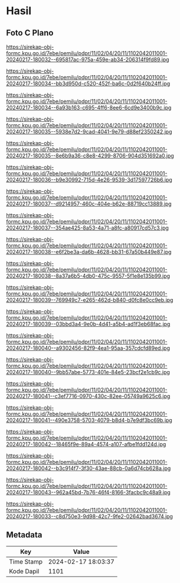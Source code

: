 # Hasil

## Foto C Plano

https://sirekap-obj-formc.kpu.go.id/7ebe/pemilu/pdpr/11/02/04/20/11/1102042011001-20240217-180032--695817ac-975a-459e-ab34-206314f9fd89.jpg

https://sirekap-obj-formc.kpu.go.id/7ebe/pemilu/pdpr/11/02/04/20/11/1102042011001-20240217-180034--bb3d950d-c520-452f-ba6c-0d2f640b24ff.jpg

https://sirekap-obj-formc.kpu.go.id/7ebe/pemilu/pdpr/11/02/04/20/11/1102042011001-20240217-180034--6a93b163-c695-4ff6-8ee6-6cd9e3400b9c.jpg

https://sirekap-obj-formc.kpu.go.id/7ebe/pemilu/pdpr/11/02/04/20/11/1102042011001-20240217-180035--5938e7d2-9cad-4041-9e79-d88ef2350242.jpg

https://sirekap-obj-formc.kpu.go.id/7ebe/pemilu/pdpr/11/02/04/20/11/1102042011001-20240217-180035--8e6b9a36-c8e8-4299-8706-904d351692a0.jpg

https://sirekap-obj-formc.kpu.go.id/7ebe/pemilu/pdpr/11/02/04/20/11/1102042011001-20240217-180036--b9e30992-715d-4e26-9539-3d17597726b6.jpg

https://sirekap-obj-formc.kpu.go.id/7ebe/pemilu/pdpr/11/02/04/20/11/1102042011001-20240217-180037--d9214957-460c-404e-b62e-88719cc13889.jpg

https://sirekap-obj-formc.kpu.go.id/7ebe/pemilu/pdpr/11/02/04/20/11/1102042011001-20240217-180037--354ae425-8a53-4a71-a8fc-a80917cd57c3.jpg

https://sirekap-obj-formc.kpu.go.id/7ebe/pemilu/pdpr/11/02/04/20/11/1102042011001-20240217-180038--e6f2be3a-da6b-4628-bb31-67a50b449e87.jpg

https://sirekap-obj-formc.kpu.go.id/7ebe/pemilu/pdpr/11/02/04/20/11/1102042011001-20240217-180038--8a37a6b5-4db0-475c-9557-5f1e8e135b99.jpg

https://sirekap-obj-formc.kpu.go.id/7ebe/pemilu/pdpr/11/02/04/20/11/1102042011001-20240217-180039--769949c7-e265-462d-b840-d0fc8e0cc9eb.jpg

https://sirekap-obj-formc.kpu.go.id/7ebe/pemilu/pdpr/11/02/04/20/11/1102042011001-20240217-180039--03bbd3a4-9e0b-4d41-a5b4-ad1f3eb68fac.jpg

https://sirekap-obj-formc.kpu.go.id/7ebe/pemilu/pdpr/11/02/04/20/11/1102042011001-20240217-180040--a9302456-82f9-4ea1-95aa-357cdcfd89ed.jpg

https://sirekap-obj-formc.kpu.go.id/7ebe/pemilu/pdpr/11/02/04/20/11/1102042011001-20240217-180040--9bb57abe-5773-401e-84e5-23bcf2e1cb9c.jpg

https://sirekap-obj-formc.kpu.go.id/7ebe/pemilu/pdpr/11/02/04/20/11/1102042011001-20240217-180041--c3ef7716-0970-430c-82ee-05749a9625c6.jpg

https://sirekap-obj-formc.kpu.go.id/7ebe/pemilu/pdpr/11/02/04/20/11/1102042011001-20240217-180041--490e3758-5703-4079-b8d4-b7e9df3bc69b.jpg

https://sirekap-obj-formc.kpu.go.id/7ebe/pemilu/pdpr/11/02/04/20/11/1102042011001-20240217-180042--18465f9e-89a4-4574-a107-afbe1fdd124d.jpg

https://sirekap-obj-formc.kpu.go.id/7ebe/pemilu/pdpr/11/02/04/20/11/1102042011001-20240217-180042--b3c914f7-3f30-43ae-88cb-0a6d74cb628a.jpg

https://sirekap-obj-formc.kpu.go.id/7ebe/pemilu/pdpr/11/02/04/20/11/1102042011001-20240217-180043--962a45bd-7b76-46f4-8166-3facbc9c48a9.jpg

https://sirekap-obj-formc.kpu.go.id/7ebe/pemilu/pdpr/11/02/04/20/11/1102042011001-20240217-180033--c8d750e3-9d98-42c7-9fe2-02642bad3674.jpg


## Metadata

| Key        | Value               |
| ---------- | ------------------- |
| Time Stamp | 2024-02-17 18:03:37 |
| Kode Dapil | 1101                |



